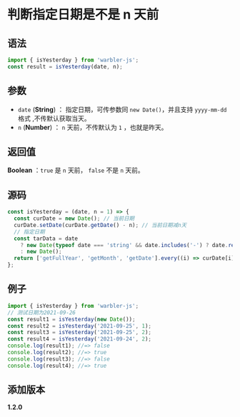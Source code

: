 # 判断指定日期是不是 n 天前

## 语法

```js
import { isYesterday } from 'warbler-js';
const result = isYesterday(date, n);
```

## 参数

- `date` (**String**) ： 指定日期，可传参数同 `new Date()`，并且支持 `yyyy-mm-dd`格式 ,不传默认获取当天。
- `n` (**Number**) ： `n` 天前，不传默认为 `1` ，也就是昨天。

## 返回值

**Boolean** ：`true` 是 `n` 天前， `false` 不是 `n` 天前。

## 源码

```js
const isYesterday = (date, n = 1) => {
  const curDate = new Date(); // 当前日期
  curDate.setDate(curDate.getDate() - n); // 当前日期减n天
  // 指定日期
  const tarData = date
    ? new Date(typeof date === 'string' && date.includes('-') ? date.replace(/-/g, '/') : date)
    : new Date();
  return ['getFullYear', 'getMonth', 'getDate'].every((i) => curDate[i]() === tarData[i]());
};
```

## 例子

```js
import { isYesterday } from 'warbler-js';
// 测试日期为2021-09-26
const result1 = isYesterday(new Date());
const result2 = isYesterday('2021-09-25', 1);
const result3 = isYesterday('2021-09-25', 2);
const result4 = isYesterday('2021-09-24', 2);
console.log(result1); //=> false
console.log(result2); //=> true
console.log(result3); //=> false
console.log(result4); //=> true
```

## 添加版本

**1.2.0**
